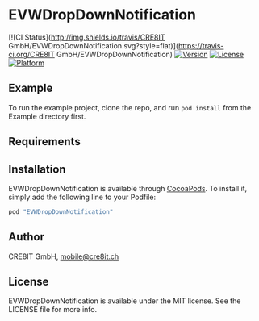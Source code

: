 # EVWDropDownNotification

[![CI Status](http://img.shields.io/travis/CRE8IT GmbH/EVWDropDownNotification.svg?style=flat)](https://travis-ci.org/CRE8IT GmbH/EVWDropDownNotification)
[![Version](https://img.shields.io/cocoapods/v/EVWDropDownNotification.svg?style=flat)](http://cocoapods.org/pods/EVWDropDownNotification)
[![License](https://img.shields.io/cocoapods/l/EVWDropDownNotification.svg?style=flat)](http://cocoapods.org/pods/EVWDropDownNotification)
[![Platform](https://img.shields.io/cocoapods/p/EVWDropDownNotification.svg?style=flat)](http://cocoapods.org/pods/EVWDropDownNotification)

## Example

To run the example project, clone the repo, and run `pod install` from the Example directory first.

## Requirements

## Installation

EVWDropDownNotification is available through [CocoaPods](http://cocoapods.org). To install
it, simply add the following line to your Podfile:

```ruby
pod "EVWDropDownNotification"
```

## Author

CRE8IT GmbH, mobile@cre8it.ch

## License

EVWDropDownNotification is available under the MIT license. See the LICENSE file for more info.
